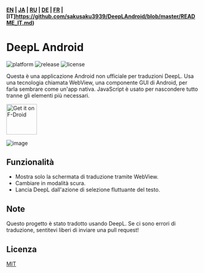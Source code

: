 #### [EN](https://github.com/sakusaku3939/DeepLAndroid#readme) | [JA](https://github.com/sakusaku3939/DeepLAndroid/blob/master/README_JA.md) | [RU](https://github.com/sakusaku3939/DeepLAndroid/blob/master/README_RU.md) | [DE](https://github.com/sakusaku3939/DeepLAndroid/blob/master/README_DE.md) | [FR](https://github.com/sakusaku3939/DeepLAndroid/blob/master/README_FR.md) | [IT]https://github.com/sakusaku3939/DeepLAndroid/blob/master/README_IT.md)
# DeepL Android
![platform](https://img.shields.io/badge/platform-android-green) ![release](https://img.shields.io/github/v/release/sakusaku3939/DeepLAndroid.svg) ![license](https://img.shields.io/github/license/sakusaku3939/DeepLAndroid)  

Questa è una applicazione Android non ufficiale per traduzioni DeepL.
Usa una tecnologia chiamata WebView, una componente GUI di Android, per farla sembrare come un'app nativa.
JavaScript è usato per nascondere tutto tranne gli elementi più necessari.

[<img src="https://fdroid.gitlab.io/artwork/badge/get-it-on.png"
    alt="Get it on F-Droid"
    height="80">](https://f-droid.org/packages/com.example.deeplviewer)

![image](https://user-images.githubusercontent.com/53967490/89320092-fe2fdf00-d6bb-11ea-97d6-84fd66f73395.png)

## Funzionalità
- Mostra solo la schermata di traduzione tramite WebView.
- Cambiare in modalità scura.
- Lancia DeepL dall'azione di selezione fluttuante del testo.

## Note
Questo progetto è stato tradotto usando DeepL. Se ci sono errori di traduzione, sentitevi liberi di inviare una pull request!

## Licenza
[MIT](https://github.com/sakusaku3939/DeepLAndroid/blob/master/LICENSE)